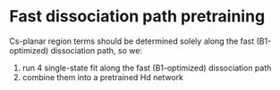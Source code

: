 # Fast dissociation path pretraining
Cs-planar region terms should be determined solely along the fast (B1-optimized) dissociation path, so we:
1. run 4 single-state fit along the fast (B1-optimized) dissociation path
2. combine them into a pretrained Hd network
